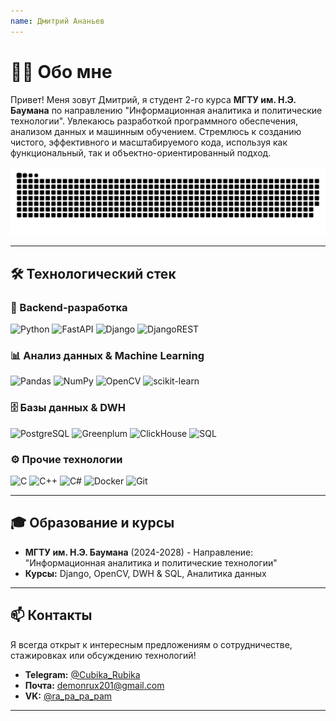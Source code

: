 ```yaml
---
name: Дмитрий Ананьев
---
```


# 👨‍💻 Обо мне

Привет! Меня зовут Дмитрий, я студент 2-го курса **МГТУ им. Н.Э. Баумана** по направлению "Информационная аналитика и политические технологии". Увлекаюсь разработкой программного обеспечения, анализом данных и машинным обучением. Стремлюсь к созданию чистого, эффективного и масштабируемого кода, используя как функциональный, так и объектно-ориентированный подход.

![Snake animation](https://raw.githubusercontent.com/platane/platane/output/github-contribution-grid-snake.svg)

---

## 🛠 Технологический стек

### **🧪 Backend-разработка**
![Python](https://img.shields.io/badge/Python-3776AB?style=for-the-badge&logo=python&logoColor=white)
![FastAPI](https://img.shields.io/badge/FastAPI-009688?style=for-the-badge&logo=FastAPI&logoColor=white)
![Django](https://img.shields.io/badge/Django-092E20?style=for-the-badge&logo=django&logoColor=white)
![DjangoREST](https://img.shields.io/badge/Django%20REST-ff1709?style=for-the-badge&logo=django&logoColor=white)

### **📊 Анализ данных & Machine Learning**
![Pandas](https://img.shields.io/badge/Pandas-2C2D72?style=for-the-badge&logo=pandas&logoColor=white)
![NumPy](https://img.shields.io/badge/NumPy-013243?style=for-the-badge&logo=numpy&logoColor=white)
![OpenCV](https://img.shields.io/badge/OpenCV-5C3EE8?style=for-the-badge&logo=OpenCV&logoColor=white)
![scikit-learn](https://img.shields.io/badge/scikit--learn-F7931E?style=for-the-badge&logo=scikit-learn&logoColor=white)

### **🗄️ Базы данных & DWH**
![PostgreSQL](https://img.shields.io/badge/PostgreSQL-316192?style=for-the-badge&logo=postgresql&logoColor=white)
![Greenplum](https://img.shields.io/badge/Greenplum-00A98F?style=for-the-badge&logo=greenplum&logoColor=white)
![ClickHouse](https://img.shields.io/badge/ClickHouse-FFCC01?style=for-the-badge&logo=clickhouse&logoColor=black)
![SQL](https://img.shields.io/badge/SQL-4479A1?style=for-the-badge&logo=sql&logoColor=white)

### **⚙️ Прочие технологии**
![C](https://img.shields.io/badge/C-A8B9CC?style=for-the-badge&logo=c&logoColor=black)
![C++](https://img.shields.io/badge/C++-00599C?style=for-the-badge&logo=c%2B%2B&logoColor=white)
![C#](https://img.shields.io/badge/C%23-239120?style=for-the-badge&logo=c-sharp&logoColor=white)
![Docker](https://img.shields.io/badge/Docker-2496ED?style=for-the-badge&logo=docker&logoColor=white)
![Git](https://img.shields.io/badge/Git-F05032?style=for-the-badge&logo=git&logoColor=white)

---

## 🎓 Образование и курсы

*   **МГТУ им. Н.Э. Баумана** (2024-2028) - Направление: "Информационная аналитика и политические технологии"
*   **Курсы:** Django, OpenCV, DWH & SQL, Аналитика данных

---

## 📫 Контакты

Я всегда открыт к интересным предложениям о сотрудничестве, стажировках или обсуждению технологий!

*   **Telegram:** [@Cubika_Rubika](https://t.me/Cubika_Rubika) 
*   **Почта:** [demonrux201@gmail.com](mailto:demonrux201@gmail.com) 
*   **VK:** [@ra_pa_pa_pam](https://vk.com/ra_pa_pa_pam) 

---

